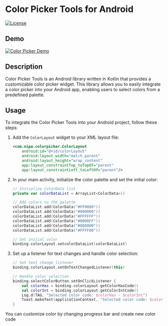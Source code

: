 # Color Picker Tools for Android

[![License](https://img.shields.io/badge/license-MIT-blue.svg)](LICENSE)

## Demo

[![Color Picker Demo](https://img.youtube.com/vi/RM-g4pa--5E/0.jpg)](https://www.youtube.com/shorts/RM-g4pa--5E)

## Description

Color Picker Tools is an Android library written in Kotlin that provides a customizable color picker widget. This library allows you to easily integrate a color picker into your Android app, enabling users to select colors from a predefined palette.

## Usage

To integrate the Color Picker Tools into your Android project, follow these steps:

1. Add the `ColorLayout` widget to your XML layout file:

    ```xml
    <com.nipa.colorpicker.ColorLayout
        android:id="@+id/colorLayout"
        android:layout_width="match_parent"
        android:layout_height="wrap_content"
        app:layout_constraintTop_toTopOf="parent"
        app:layout_constraintLeft_toLeftOf="parent"/>
    ```

2. In your main activity, initialize the color palette and set the initial color:

    ```kotlin
    // Initialize ColorData list
    private var colorDataList = ArrayList<ColorData>()

    // Add colors to the palette
    colorDataList.add(ColorData("#FF0000"))
    colorDataList.add(ColorData("#000000"))
    colorDataList.add(ColorData("#FFFFFF"))
    colorDataList.add(ColorData("#0000FF"))
    colorDataList.add(ColorData("#008000"))
    colorDataList.add(ColorData("#FFFF00"))

    // Set initial color
    binding.colorLayout.setcolorDataList(colorDataList)
    ```

3. Set up a listener for text changes and handle color selection:

    ```kotlin
    // Set text change listener
    binding.colorLayout.setOnTextChangedListener(this)

    // Handle color selection
    binding.selectColorButton.setOnClickListener {
        val colorHas = binding.colorLayout.getColorHasCode()
        val colorInt = binding.colorLayout.getColorIntCode()
        Log.d(TAG, "Selected color code: $colorHas - $colorInt")
        Toast.makeText(applicationContext, "Selected color code: $colorHas - $colorInt", Toast.LENGTH_LONG).show()
    }
    ```
You can  customize color by changing progress bar and create new color code

